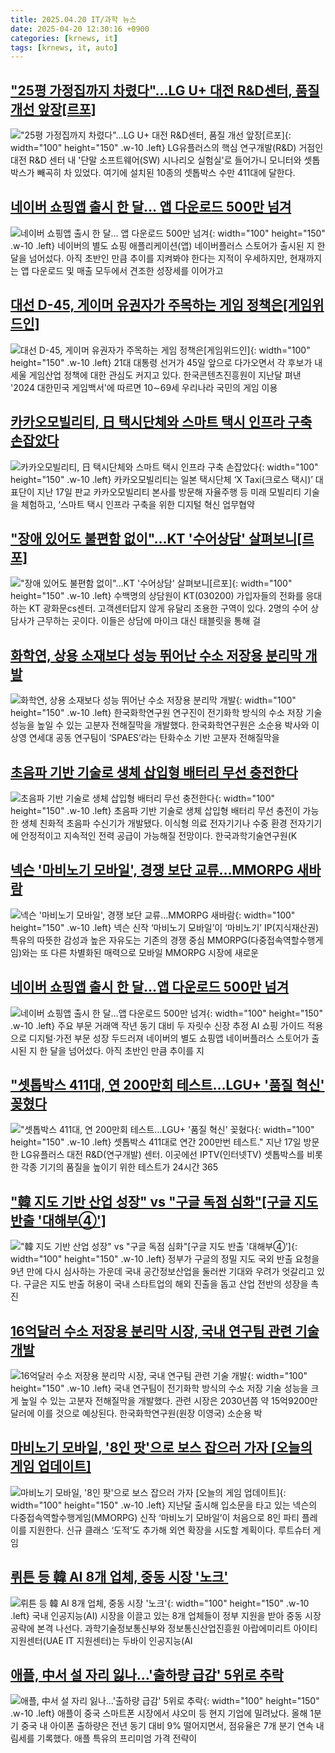 ```yaml
---
title: 2025.04.20 IT/과학 뉴스
date: 2025-04-20 12:30:16 +0900
categories: [krnews, it]
tags: [krnews, it, auto]
---
```

## ["25평 가정집까지 차렸다"…LG U+ 대전 R&D센터, 품질 개선 앞장[르포]](https://n.news.naver.com/mnews/article/014/0005338295)

!["25평 가정집까지 차렸다"…LG U+ 대전 R&D센터, 품질 개선 앞장[르포]](https://mimgnews.pstatic.net/image/origin/014/2025/04/20/5338295.jpg?type=nf220_150){: width="100" height="150" .w-10 .left}
LG유플러스의 핵심 연구개발(R&D) 거점인 대전 R&D 센터 내 '단말 소프트웨어(SW) 시나리오 실험실'로 들어가니 모니터와 셋톱박스가 빼곡히 차 있었다. 여기에 설치된 10종의 셋톱박스 수만 411대에 달한다.

## [네이버 쇼핑앱 출시 한 달… 앱 다운로드 500만 넘겨](https://n.news.naver.com/mnews/article/366/0001070719)

![네이버 쇼핑앱 출시 한 달… 앱 다운로드 500만 넘겨](https://mimgnews.pstatic.net/image/origin/366/2025/04/20/1070719.jpg?type=nf220_150){: width="100" height="150" .w-10 .left}
네이버의 별도 쇼핑 애플리케이션(앱) 네이버플러스 스토어가 출시된 지 한 달을 넘어섰다. 아직 초반인 만큼 추이를 지켜봐야 한다는 지적이 우세하지만, 현재까지는 앱 다운로드 및 매출 모두에서 견조한 성장세를 이어가고

## [대선 D-45, 게이머 유권자가 주목하는 게임 정책은[게임위드인]](https://n.news.naver.com/mnews/article/001/0015339699)

![대선 D-45, 게이머 유권자가 주목하는 게임 정책은[게임위드인]](https://mimgnews.pstatic.net/image/origin/001/2025/04/19/15339699.jpg?type=nf220_150){: width="100" height="150" .w-10 .left}
21대 대통령 선거가 45일 앞으로 다가오면서 각 후보가 내세울 게임산업 정책에 대한 관심도 커지고 있다. 한국콘텐츠진흥원이 지난달 펴낸 '2024 대한민국 게임백서'에 따르면 10∼69세 우리나라 국민의 게임 이용

## [카카오모빌리티, 日 택시단체와 스마트 택시 인프라 구축 손잡았다](https://n.news.naver.com/mnews/article/009/0005479221)

![카카오모빌리티, 日 택시단체와 스마트 택시 인프라 구축 손잡았다](https://mimgnews.pstatic.net/image/origin/009/2025/04/20/5479221.jpg?type=nf220_150){: width="100" height="150" .w-10 .left}
카카오모빌리티는 일본 택시단체 ‘X Taxi(크로스 택시)’ 대표단이 지난 17일 판교 카카오모빌리티 본사를 방문해 자율주행 등 미래 모빌리티 기술을 체험하고, ‘스마트 택시 인프라 구축을 위한 디지털 혁신 업무협약

## ["장애 있어도 불편함 없이"…KT '수어상담' 살펴보니[르포]](https://n.news.naver.com/mnews/article/421/0008202950)

!["장애 있어도 불편함 없이"…KT '수어상담' 살펴보니[르포]](https://mimgnews.pstatic.net/image/origin/421/2025/04/20/8202950.jpg?type=nf220_150){: width="100" height="150" .w-10 .left}
수백명의 상담원이 KT(030200) 가입자들의 전화를 응대하는 KT 광화문cs센터. 고객센터답지 않게 유달리 조용한 구역이 있다. 2명의 수어 상담사가 근무하는 곳이다. 이들은 상담에 마이크 대신 태블릿을 통해 걸

## [화학연, 상용 소재보다 성능 뛰어난 수소 저장용 분리막 개발](https://n.news.naver.com/mnews/article/018/0005992582)

![화학연, 상용 소재보다 성능 뛰어난 수소 저장용 분리막 개발](https://mimgnews.pstatic.net/image/origin/018/2025/04/20/5992582.jpg?type=nf220_150){: width="100" height="150" .w-10 .left}
한국화학연구원 연구진이 전기화학 방식의 수소 저장 기술 성능을 높일 수 있는 고분자 전해질막을 개발했다. 한국화학연구원은 소순용 박사와 이상영 연세대 공동 연구팀이 ‘SPAES’라는 탄화수소 기반 고분자 전해질막을

## [초음파 기반 기술로 생체 삽입형 배터리 무선 충전한다](https://n.news.naver.com/mnews/article/014/0005338330)

![초음파 기반 기술로 생체 삽입형 배터리 무선 충전한다](https://mimgnews.pstatic.net/image/origin/014/2025/04/20/5338330.jpg?type=nf220_150){: width="100" height="150" .w-10 .left}
초음파 기반 기술로 생체 삽입형 배터리 무선 충전이 가능한 생체 친화적 초음파 수신기가 개발됐다. 이식형 의료 전자기기나 수중 환경 전자기기에 안정적이고 지속적인 전력 공급이 가능해질 전망이다. 한국과학기술연구원(K

## [넥슨 '마비노기 모바일', 경쟁 보단 교류…MMORPG 새바람](https://n.news.naver.com/mnews/article/003/0013193297)

![넥슨 '마비노기 모바일', 경쟁 보단 교류…MMORPG 새바람](https://mimgnews.pstatic.net/image/origin/003/2025/04/19/13193297.jpg?type=nf220_150){: width="100" height="150" .w-10 .left}
넥슨 신작 ‘마비노기 모바일’이 ‘마비노기’ IP(지식재산권) 특유의 따뜻한 감성과 높은 자유도는 기존의 경쟁 중심 MMORPG(다중접속역할수행게임)와는 또 다른 차별화된 매력으로 모바일 MMORPG 시장에 새로운

## [네이버 쇼핑앱 출시 한 달…앱 다운로드 500만 넘겨](https://n.news.naver.com/mnews/article/001/0015340095)

![네이버 쇼핑앱 출시 한 달…앱 다운로드 500만 넘겨](https://mimgnews.pstatic.net/image/origin/001/2025/04/20/15340095.jpg?type=nf220_150){: width="100" height="150" .w-10 .left}
주요 부문 거래액 작년 동기 대비 두 자릿수 신장 추정 AI 쇼핑 가이드 적용으로 디지털·가전 부문 성장 두드러져 네이버의 별도 쇼핑앱 네이버플러스 스토어가 출시된 지 한 달을 넘어섰다. 아직 초반인 만큼 추이를 지

## ["셋톱박스 411대, 연 200만회 테스트…LGU+ '품질 혁신' 꽂혔다](https://n.news.naver.com/mnews/article/008/0005182945)

!["셋톱박스 411대, 연 200만회 테스트…LGU+ '품질 혁신' 꽂혔다](https://mimgnews.pstatic.net/image/origin/008/2025/04/20/5182945.jpg?type=nf220_150){: width="100" height="150" .w-10 .left}
셋톱박스 411대로 연간 200만번 테스트." 지난 17일 방문한 LG유플러스 대전 R&D(연구개발) 센터. 이곳에선 IPTV(인터넷TV) 셋톱박스를 비롯한 각종 기기의 품질을 높이기 위한 테스트가 24시간 365

## ["韓 지도 기반 산업 성장" vs "구글 독점 심화"[구글 지도 반출 '대해부④']](https://n.news.naver.com/mnews/article/003/0013193983)

!["韓 지도 기반 산업 성장" vs "구글 독점 심화"[구글 지도 반출 '대해부④']](https://mimgnews.pstatic.net/image/origin/003/2025/04/20/13193983.jpg?type=nf220_150){: width="100" height="150" .w-10 .left}
정부가 구글의 정밀 지도 국외 반출 요청을 9년 만에 다시 심사하는 가운데 국내 공간정보산업을 둘러싼 기대와 우려가 엇갈리고 있다. 구글은 지도 반출 허용이 국내 스타트업의 해외 진출을 돕고 산업 전반의 성장을 촉진

## [16억달러 수소 저장용 분리막 시장, 국내 연구팀 관련 기술 개발](https://n.news.naver.com/mnews/article/031/0000925900)

![16억달러 수소 저장용 분리막 시장, 국내 연구팀 관련 기술 개발](https://mimgnews.pstatic.net/image/origin/031/2025/04/20/925900.jpg?type=nf220_150){: width="100" height="150" .w-10 .left}
국내 연구팀이 전기화학 방식의 수소 저장 기술 성능을 크게 높일 수 있는 고분자 전해질막을 개발했다. 관련 시장은 2030년쯤 약 15억9200만 달러에 이를 것으로 예상된다. 한국화학연구원(원장 이영국) 소순용 박

## [마비노기 모바일, '8인 팟'으로 보스 잡으러 가자 [오늘의 게임 업데이트]](https://n.news.naver.com/mnews/article/011/0004475905)

![마비노기 모바일, '8인 팟'으로 보스 잡으러 가자 [오늘의 게임 업데이트]](https://mimgnews.pstatic.net/image/origin/011/2025/04/19/4475905.jpg?type=nf220_150){: width="100" height="150" .w-10 .left}
지난달 출시해 입소문을 타고 있는 넥슨의 다중접속역할수행게임(MMORPG) 신작 ‘마비노기 모바일’이 처음으로 8인 파티 플레이를 지원한다. 신규 클래스 ‘도적’도 추가해 외연 확장을 시도할 계획이다. 루트슈터 게임

## [뤼튼 등 韓 AI 8개 업체, 중동 시장 '노크'](https://n.news.naver.com/mnews/article/092/0002371293)

![뤼튼 등 韓 AI 8개 업체, 중동 시장 '노크'](https://mimgnews.pstatic.net/image/origin/092/2025/04/20/2371293.jpg?type=nf220_150){: width="100" height="150" .w-10 .left}
국내 인공지능(AI) 시장을 이끌고 있는 8개 업체들이 정부 지원을 받아 중동 시장 공략에 본격 나선다. 과학기술정보통신부와 정보통신산업진흥원 아랍에미리트 아이티지원센터(UAE IT 지원센터)는 두바이 인공지능(AI

## [애플, 中서 설 자리 잃나…'출하량 급감' 5위로 추락](https://n.news.naver.com/mnews/article/138/0002194948)

![애플, 中서 설 자리 잃나…'출하량 급감' 5위로 추락](https://mimgnews.pstatic.net/image/origin/138/2025/04/19/2194948.jpg?type=nf220_150){: width="100" height="150" .w-10 .left}
애플이 중국 스마트폰 시장에서 샤오미 등 현지 기업에 밀려났다. 올해 1분기 중국 내 아이폰 출하량은 전년 동기 대비 9% 떨어지면서, 점유율은 7개 분기 연속 내림세를 기록했다. 애플 특유의 프리미엄 가격 전략이

